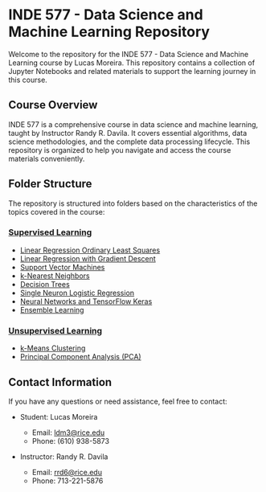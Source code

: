 # INDE 577 - Data Science and Machine Learning Repository

Welcome to the repository for the INDE 577 - Data Science and Machine Learning course by Lucas Moreira. This repository contains a collection of Jupyter Notebooks and related materials to support the learning journey in this course.

## Course Overview

INDE 577 is a comprehensive course in data science and machine learning, taught by Instructor Randy R. Davila. It covers essential algorithms, data science methodologies, and the complete data processing lifecycle. This repository is organized to help you navigate and access the course materials conveniently.

## Folder Structure

The repository is structured into folders based on the characteristics of the topics covered in the course:

### [Supervised Learning](/1_Supervised_Learning/readme.md)

- [Linear Regression Ordinary Least Squares](/1_Supervised_Learning/1_Linear_Regression_OLS/readme.md)
- [Linear Regression with Gradient Descent](/1_Supervised_Learning/2_Linear_Regression_with_Gradient_Descent/readme.md)
- [Support Vector Machines](/1_Supervised_Learning/3_Support_Vector_Machines/readme.md)
- [k-Nearest Neighbors](/1_Supervised_Learning/4_KNN/readme.md)
- [Decision Trees](/1_Supervised_Learning/5_Decision_Trees/readme.md)
- [Single Neuron Logistic Regression](/1_Supervised_Learning/6_Single_Neuron_Logistic_Regression_and_Classification/readme.md)
- [Neural Networks and TensorFlow Keras](/1_Supervised_Learning/7_Neural_Networks_and_TensorFlow_Keras/readme.md)
- [Ensemble Learning](/1_Supervised_Learning/8_Ensemble_Learning/readme.md)

### [Unsupervised Learning](/2_Unsupervised_Learning/readme.md)

- [k-Means Clustering](/2_Unsupervised_Learning/Unsupervised_Learning_with_Clustering/readme.md)
- [Principal Component Analysis (PCA)](/2_Unsupervised_Learning/Principal_Component_Analysis_PCA/readme.md)


## Contact Information

If you have any questions or need assistance, feel free to contact:

- Student: Lucas Moreira
  - Email: ldm3@rice.edu
  - Phone: (610) 938-5873

- Instructor: Randy R. Davila
  - Email: rrd6@rice.edu
  - Phone: 713-221-5876